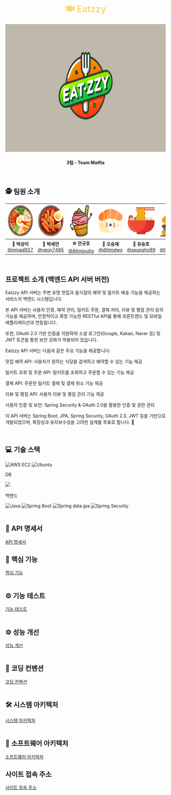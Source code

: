 <br>

<h1 align="center" style="color: #FFD675;">🍽️ Eatzzy </h1>

<div align="center">
  <img src="/public/image/logo.png" alt="eatzzy logo" width="800" height="400" />
</div>

<h4 align="center">3팀 - Team Matfia </h4>

<br>

## 🕵️ 팀원 소개

<div align="center">

| <img src="/public/image/bibim.png" width="100" height="100"/> | <img src="/public/image/tteok.png" width="100" height="100"/> | <img src="/public/image/icecream.png" width="100" height="100"/> | <img src="/public/image/sushi.png" width="100" height="100"/> | <img src="/public/image/ramen.png" width="100" height="100"/> |  <img src="/public/image/burger.png" width="100" height="100"/>  |
| :-----------------------------------------------------------: | :-----------------------------------------------------------: | :--------------------------------------------------------------: | :-----------------------------------------------------------: | :-----------------------------------------------------------: | :--------------------------------------------------------------: |
|  🐰 **박상미**<br/>[@miyad927](https://github.com/miyad927)   |  🧶 **박세연**<br/>[@yeon7485](https://github.com/yeon7485)   |    ⚽ **안규호**<br/>[@Ahngyuho](https://github.com/Ahngyuho)    |   🤪 **오승재**<br/>[@dhtmdwo](https://github.com/dhtmdwo)    | 🐢 **유승호**<br/>[@seungho99](https://github.com/seungho99)  | 🐉 **천태훈**<br/>[@taehoon0518](https://github.com/taehoon0518) |

</div>
<br>

## 프로젝트 소개 (백엔드 API 서버 버전)
Eatzzy API 서버는 주변 유명 맛집과 음식점의 예약 및 밀키트 배송 기능을 제공하는 서비스의 백엔드 시스템입니다.

본 API 서버는 사용자 인증, 예약 관리, 밀키트 주문, 결제 처리, 리뷰 및 평점 관리 등의 기능을 제공하며, 안정적이고 확장 가능한 RESTful API를 통해 프론트엔드 및 모바일 애플리케이션과 연동됩니다.

또한, OAuth 2.0 기반 인증을 지원하여 소셜 로그인(Google, Kakao, Naver 등) 및 JWT 토큰을 통한 보안 강화가 적용되어 있습니다.

Eatzzy API 서버는 다음과 같은 주요 기능을 제공합니다:

맛집 예약 API: 사용자가 원하는 식당을 검색하고 예약할 수 있는 기능 제공

밀키트 조회 및 주문 API: 밀키트를 조회하고 주문할 수 있는 기능 제공 

결제 API: 주문한 밀키트 결제 및 결제 취소 기능 제공

리뷰 및 평점 API: 사용자 리뷰 및 평점 관리 기능 제공

사용자 인증 및 보안: Spring Security & OAuth 2.0을 활용한 인증 및 권한 관리

이 API 서버는 Spring Boot, JPA, Spring Security, OAuth 2.0, JWT 등을 기반으로 개발되었으며, 확장성과 유지보수성을 고려한 설계를 목표로 합니다. 🚀

<br>

## 💻 기술 스택

![AWS EC2](https://img.shields.io/badge/Amazon%20EC2-FF9900?style=for-the-badge&logo=Amazon%20EC2&logoColor=white)
![Ubuntu](https://img.shields.io/badge/ubuntu-E95420?style=for-the-badge&logo=ubuntu&logoColor=FFFFFF)

DB

<img src="https://img.shields.io/badge/MariaDB-003545?style=flat-square&logo=mariadb&logoColor=white"/></a></a>

백엔드

![Java](https://img.shields.io/badge/java-%23ED8B00.svg?style=for-the-badge&logo=openjdk&logoColor=white)
![Spring Boot](https://img.shields.io/badge/Spring%20Boot-6DB33F?style=for-the-badge&logo=Spring%20Boot&logoColor=white)
![Spring data jpa](https://img.shields.io/badge/Spring%20data%20jpa-6DB33F?style=for-the-badge&logo=Spring%20Boot&logoColor=white)
![Spring Security](https://img.shields.io/badge/Spring%20Security-6DB33F?style=for-the-badge&logo=Spring%20Security&logoColor=white)
<br>
<br>

## 📃 API 명세서

[API 명세서](http://www.eatzzy-back.kro.kr:8082/swagger-ui/index.html)
<br>

## 🔎 핵심 기능

[핵심 기능]()
<br>
<br>

## ⚙ 기능 테스트

[기능 테스트]()
<br>
<br>

## ⚙ 성능 개선

[성능 개선](https://github.com/beyond-sw-camp/be12-3rd-Matfia-Eatzzy/wiki/%EC%84%B1%EB%8A%A5-%EA%B0%9C%EC%84%A0)
<br>
<br>

## 🔗 코딩 컨벤션

[코딩 컨벤션](https://github.com/beyond-sw-camp/be12-3rd-Matfia-Eatzzy/wiki/%EC%BD%94%EB%93%9C-%EC%BB%A8%EB%B2%A4%EC%85%98)
<br>
<br>

## 🛠 시스템 아키텍처

[시스템 아키텍처](https://github.com/beyond-sw-camp/be12-3rd-Matfia-Eatzzy/wiki/%EC%8B%9C%EC%8A%A4%ED%85%9C-%EC%95%84%ED%82%A4%ED%85%8D%EC%B2%98)
<br>
<br>

## 📡 소프트웨어 아키텍처

[소프트웨어 아키텍처](https://github.com/beyond-sw-camp/be12-3rd-Matfia-Eatzzy/wiki/SW-%EC%95%84%ED%82%A4%ED%85%8D%EC%B2%98)
<br>

## 사이트 접속 주소
[사이트 접속 주소](https://www.eatzzy.kro.kr/)

